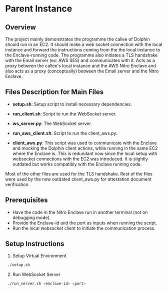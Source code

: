 # Parent Instance

## Overview

The project mainly demonstrates the programme the callee of Dolphin should run in an EC2. It should make a web socket connection with the local instance and forward the instructions coming from the the local instance to the Enclave-running code. The programme also initiates a TLS handshake with the Email server (ex: AWS SES) and communicates with it. Acts as a proxy between the callee's local instance and the AWS Nitro Enclave and also acts as a proxy (conceptually) between the Email server and the Nitro Enclave.

## Files Description for Main Files

- **setup.sh**: Setup script to install necessary dependencies.
- **run_client.sh**: Script to run the WebSocket server.
- **ws_server.py**: The WebSocket server.

- **run_aws_client.sh**: Script to run the client_aws.py.
- **client_aws.py**: This script was used to communicate with the Enclave and mocking the Dolphin client actions, while running in the same EC2 where the Enclave is. This is redundant now since the local setup with websocket connections with the EC2 was introduced. It is slightly outdated but works compatibly with the Enclave running code. 

Most of the other files are used for the TLS handshake. Rest of the files were used by the now outdated client_aws.py for attestation document verification.

## Prerequisites 

- Have the code in the Nitro Enclave run in another terminal (not on debugging mode).
- Provide the Enclave-id and the port as inputs when running the script.
- Run the local websocket client to initiate the communication process.

## Setup Instructions

1. Setup Virtual Environment

```sh
 ./setup.sh
```

2. Run WebSocket Server

```sh
 ./run_server.sh <enclave-id> <port>
```
